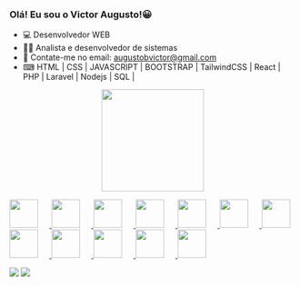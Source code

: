 ### Olá! Eu sou o Victor Augusto!😀

- 💻 Desenvolvedor WEB
- 👨‍🎓 Analista e desenvolvedor de sistemas
- 💬 Contate-me no email: augustobvictor@gmail.com
- ⌨ HTML | CSS | JAVASCRIPT | BOOTSTRAP | TailwindCSS | React | PHP | Laravel | Nodejs | SQL |

<div align="center">
  <a href="https://github.com/Victor21Bari">
  <img height="180em" src="https://github-readme-stats.vercel.app/api?username=Victor21Bari&show_icons=true&theme=dark&include_all_commits=true&count_private=true"/>
  <!--<img height="180em" src="https://github-readme-stats.vercel.app/api/top-langs/?username=Victor21Bari&layout=compact&langs_count=7&theme=dark"/>-->
</div>

 <p align="left">
  <img src="https://cdn.jsdelivr.net/gh/devicons/devicon@latest/icons/html5/html5-original.svg" width="50px" style="margin-right: 20px;" />
  <img src="https://cdn.jsdelivr.net/gh/devicons/devicon@latest/icons/css3/css3-original.svg" width="50px" style="margin-right: 20px;" />
  <img src="https://cdn.jsdelivr.net/gh/devicons/devicon@latest/icons/javascript/javascript-original.svg" width="50px" style="margin-right: 20px;" />
  <img src="https://cdn.jsdelivr.net/gh/devicons/devicon@latest/icons/react/react-original.svg" width="50px" style="margin-right: 20px;" />
  <img src="https://cdn.jsdelivr.net/gh/devicons/devicon@latest/icons/bootstrap/bootstrap-original.svg" width="50px" style="margin-right: 20px;" />
  <img src="https://cdn.jsdelivr.net/gh/devicons/devicon@latest/icons/amazonwebservices/amazonwebservices-plain-wordmark.svg" width="50px" style="margin-right: 20px;" />
  <img src="https://cdn.jsdelivr.net/gh/devicons/devicon@latest/icons/mysql/mysql-original.svg" width="50px" />
  <img src="https://cdn.jsdelivr.net/gh/devicons/devicon@latest/icons/git/git-original.svg" width="50px" style="margin-right: 20px;" />
    <img src="https://cdn.jsdelivr.net/gh/devicons/devicon@latest/icons/tailwindcss/tailwindcss-original-wordmark.svg"  width="50px" style="margin-right: 20px;" />
<img src="https://cdn.jsdelivr.net/gh/devicons/devicon@latest/icons/php/php-original.svg"   width="50px" style="margin-right: 20px;"/>
<img src="https://cdn.jsdelivr.net/gh/devicons/devicon@latest/icons/laravel/laravel-original.svg"  width="50px" style="margin-right: 20px;"/>
<img src="https://cdn.jsdelivr.net/gh/devicons/devicon@latest/icons/nodejs/nodejs-original.svg"  width="50px" style="margin-right: 20px;"/>


</p>

<div> 
  <a href = "victoraugustob22@gmail.com"><img src="https://img.shields.io/badge/-Gmail-%23333?style=for-the-badge&logo=gmail&logoColor=white" target="_blank"></a>
  <a href="https://https://www.linkedin.com/in/victor-baricelli-b90955207/" target="_blank"><img src="https://img.shields.io/badge/-LinkedIn-%230077B5?style=for-the-badge&logo=linkedin&logoColor=white" target="_blank"></a> 
 
</div>
